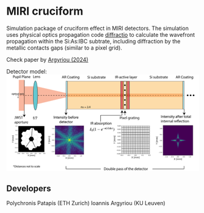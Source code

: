 # MIRI cruciform
Simulation package of cruciform effect in MIRI detectors. The simulation uses physical optics propagation code [diffractio](https://diffractio.readthedocs.io/en/latest/) to calculate the wavefront propagation within the Si:As:IBC subtrate, including diffraction by the metallic contacts gaps (similar to a pixel grid).

Check paper by [Argyriou (2024)](https://ui.adsabs.harvard.edu/abs/2024SPIE13103E..1FA/abstract)


Detector model: 
![detector model](https://github.com/patapisp/miri_cruciform/blob/main/OpticalModel.png)

## Developers
Polychronis Patapis (ETH Zurich)
Ioannis Argyriou (KU Leuven)
